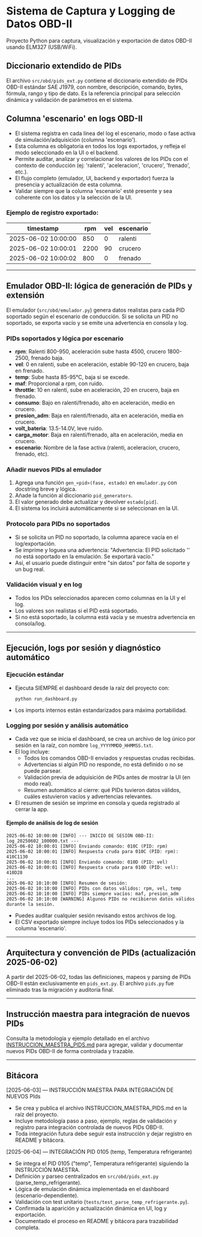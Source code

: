 # Sistema de Captura y Logging de Datos OBD-II

Proyecto Python para captura, visualización y exportación de datos OBD-II usando ELM327 (USB/WiFi).

## Diccionario extendido de PIDs

El archivo `src/obd/pids_ext.py` contiene el diccionario extendido de PIDs OBD-II estándar SAE J1979, con nombre, descripción, comando, bytes, fórmula, rango y tipo de dato. Es la referencia principal para selección dinámica y validación de parámetros en el sistema.

## Columna 'escenario' en logs OBD-II

- El sistema registra en cada línea del log el escenario, modo o fase activa de simulación/adquisición (columna 'escenario').
- Esta columna es obligatoria en todos los logs exportados, y refleja el modo seleccionado en la UI o el backend.
- Permite auditar, analizar y correlacionar los valores de los PIDs con el contexto de conducción (ej: 'ralenti', 'aceleracion', 'crucero', 'frenado', etc.).
- El flujo completo (emulador, UI, backend y exportador) fuerza la presencia y actualización de esta columna.
- Validar siempre que la columna 'escenario' esté presente y sea coherente con los datos y la selección de la UI.

### Ejemplo de registro exportado:

| timestamp           | rpm  | vel | escenario   |
|---------------------|------|-----|-------------|
| 2025-06-02 10:00:00 | 850  | 0   | ralenti     |
| 2025-06-02 10:00:01 | 2200 | 90  | crucero     |
| 2025-06-02 10:00:02 | 800  | 0   | frenado     |

---

## Emulador OBD-II: lógica de generación de PIDs y extensión

El emulador (`src/obd/emulador.py`) genera datos realistas para cada PID soportado según el escenario de conducción. Si se solicita un PID no soportado, se exporta vacío y se emite una advertencia en consola y log.

### PIDs soportados y lógica por escenario

- **rpm**: Ralenti 800-950, aceleración sube hasta 4500, crucero 1800-2500, frenado baja.
- **vel**: 0 en ralenti, sube en aceleración, estable 90-120 en crucero, baja en frenado.
- **temp**: Sube hasta 85-95°C, baja si se excede.
- **maf**: Proporcional a rpm, con ruido.
- **throttle**: 10 en ralenti, sube en aceleración, 20 en crucero, baja en frenado.
- **consumo**: Bajo en ralenti/frenado, alto en aceleración, medio en crucero.
- **presion_adm**: Baja en ralenti/frenado, alta en aceleración, media en crucero.
- **volt_bateria**: 13.5-14.0V, leve ruido.
- **carga_motor**: Baja en ralenti/frenado, alta en aceleración, media en crucero.
- **escenario**: Nombre de la fase activa (ralenti, aceleracion, crucero, frenado, etc).

### Añadir nuevos PIDs al emulador

1. Agrega una función `gen_<pid>(fase, estado)` en `emulador.py` con docstring breve y lógica.
2. Añade la función al diccionario `pid_generators`.
3. El valor generado debe actualizar y devolver `estado[pid]`.
4. El sistema los incluirá automáticamente si se seleccionan en la UI.

### Protocolo para PIDs no soportados

- Si se solicita un PID no soportado, la columna aparece vacía en el log/exportación.
- Se imprime y loguea una advertencia: "Advertencia: El PID solicitado '<PID>' no está soportado en la emulación. Se exportará vacío."
- Así, el usuario puede distinguir entre "sin datos" por falta de soporte y un bug real.

### Validación visual y en log

- Todos los PIDs seleccionados aparecen como columnas en la UI y el log.
- Los valores son realistas si el PID está soportado.
- Si no está soportado, la columna está vacía y se muestra advertencia en consola/log.

---

## Ejecución, logs por sesión y diagnóstico automático

### Ejecución estándar

- Ejecuta SIEMPRE el dashboard desde la raíz del proyecto con:
  ```
  python run_dashboard.py
  ```
- Los imports internos están estandarizados para máxima portabilidad.

### Logging por sesión y análisis automático

- Cada vez que se inicia el dashboard, se crea un archivo de log único por sesión en la raíz, con nombre `log_YYYYMMDD_HHMMSS.txt`.
- El log incluye:
  - Todos los comandos OBD-II enviados y respuestas crudas recibidas.
  - Advertencias si algún PID no responde, no está definido o no se puede parsear.
  - Validación previa de adquisición de PIDs antes de mostrar la UI (en modo real).
  - Resumen automático al cierre: qué PIDs tuvieron datos válidos, cuáles estuvieron vacíos y advertencias relevantes.
- El resumen de sesión se imprime en consola y queda registrado al cerrar la app.

#### Ejemplo de análisis de log de sesión

```
2025-06-02 10:00:00 [INFO] --- INICIO DE SESIÓN OBD-II: log_20250602_100000.txt ---
2025-06-02 10:00:01 [INFO] Enviando comando: 010C (PID: rpm)
2025-06-02 10:00:01 [INFO] Respuesta cruda para 010C (PID: rpm): 410C1130
2025-06-02 10:00:01 [INFO] Enviando comando: 010D (PID: vel)
2025-06-02 10:00:01 [INFO] Respuesta cruda para 010D (PID: vel): 410D28
...
2025-06-02 10:10:00 [INFO] Resumen de sesión:
2025-06-02 10:10:00 [INFO] PIDs con datos válidos: rpm, vel, temp
2025-06-02 10:10:00 [INFO] PIDs siempre vacíos: maf, presion_adm
2025-06-02 10:10:00 [WARNING] Algunos PIDs no recibieron datos válidos durante la sesión.
```

- Puedes auditar cualquier sesión revisando estos archivos de log.
- El CSV exportado siempre incluye todos los PIDs seleccionados y la columna 'escenario'.

---

## Arquitectura y convención de PIDs (actualización 2025-06-02)

A partir del 2025-06-02, todas las definiciones, mapeos y parsing de PIDs OBD-II están exclusivamente en `pids_ext.py`. El archivo `pids.py` fue eliminado tras la migración y auditoría final.

---

## Instrucción maestra para integración de nuevos PIDs

Consulta la metodología y ejemplo detallado en el archivo [INSTRUCCION_MAESTRA_PIDS.md](INSTRUCCION_MAESTRA_PIDS.md) para agregar, validar y documentar nuevos PIDs OBD-II de forma controlada y trazable.

---

## Bitácora

[2025-06-03] — INSTRUCCIÓN MAESTRA PARA INTEGRACIÓN DE NUEVOS PIds
- Se crea y publica el archivo INSTRUCCION_MAESTRA_PIDS.md en la raíz del proyecto.
- Incluye metodología paso a paso, ejemplo, reglas de validación y registro para integración controlada de nuevos PIDs OBD-II.
- Toda integración futura debe seguir esta instrucción y dejar registro en README y bitácora.

[2025-06-04] — INTEGRACIÓN PID 0105 (temp, Temperatura refrigerante)

- Se integra el PID 0105 ("temp", Temperatura refrigerante) siguiendo la INSTRUCCIÓN MAESTRA.
- Definición y parseo centralizados en `src/obd/pids_ext.py` (parse_temp_refrigerante).
- Lógica de emulación dinámica implementada en el dashboard (escenario-dependiente).
- Validación con test unitario (`tests/test_parse_temp_refrigerante.py`).
- Confirmada la aparición y actualización dinámica en UI, log y exportación.
- Documentado el proceso en README y bitácora para trazabilidad completa.
